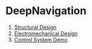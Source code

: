 # DeepNavigation

1. [Structural Design](structural.md)
1. [Electromechanical Design](electromechanical.md)
1. [Control System Demo](POCs/control_system_demo/README.md)

